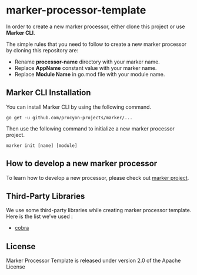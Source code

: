# marker-processor-template
In order to create a new marker processor, either clone this project or use **Marker CLI**.

The simple rules that you need to follow to create a new marker processor by cloning this repository are:
* Rename **processor-name** directory with your marker name.
* Replace **AppName** constant value with your marker name. 
* Replace **Module Name** in go.mod file with your module name.
## Marker CLI Installation
You can install Marker CLI by using the following command.

```shell
go get -u github.com/procyon-projects/marker/...
```

Then use the following command to initialize a new marker processor project.

```shell
marker init [name] [module]
```

## How to develop a new marker processor
To learn how to develop a new processor, please check out [marker project](https://github.com/procyon-projects/marker).

## Third-Party Libraries
We use some third-party libraries while creating marker processor template. Here is the list we’ve used :
*  [cobra](https://github.com/spf13/cobra)

## License
Marker Processor Template is released under version 2.0 of the Apache License
